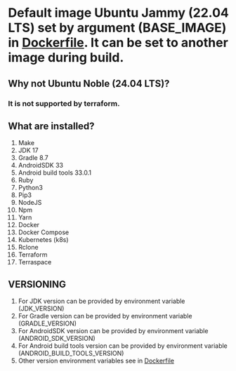# Default image Ubuntu Jammy (22.04 LTS) set by argument (BASE_IMAGE) in [Dockerfile](Dockerfile). It can be set to another image during build.

## Why not Ubuntu Noble (24.04 LTS)?

### It is not supported by terraform.

## What are installed?

1. Make
2. JDK 17
3. Gradle 8.7
4. AndroidSDK 33
5. Android build tools 33.0.1
6. Ruby
7. Python3
8. Pip3
9. NodeJS
10. Npm
11. Yarn
12. Docker
13. Docker Compose
14. Kubernetes (k8s)
15. Rclone
16. Terraform
17. Terraspace

## VERSIONING

1. For JDK version can be provided by environment variable (JDK_VERSION)
2. For Gradle version can be provided by environment variable (GRADLE_VERSION)
3. For AndroidSDK version can be provided by environment variable (ANDROID_SDK_VERSION)
4. For Android build tools version can be provided by environment variable (ANDROID_BUILD_TOOLS_VERSION)
5. Other version environment variables see in [Dockerfile](Dockerfile)
